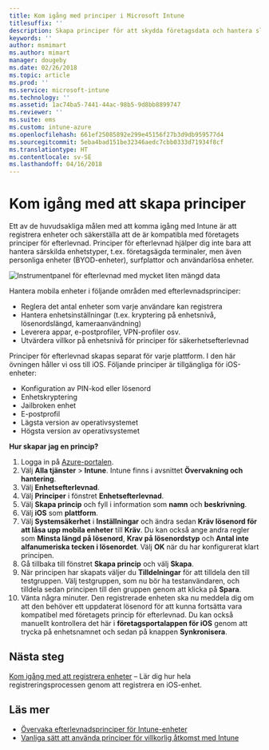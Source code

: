 ```yaml
---
title: Kom igång med principer i Microsoft Intune
titlesuffix: ''
description: Skapa principer för att skydda företagsdata och hantera slutanvändarnas enhetsanvändning för att få åtkomst till företagsresurser.
keywords: ''
author: msmimart
ms.author: mimart
manager: dougeby
ms.date: 02/26/2018
ms.topic: article
ms.prod: ''
ms.service: microsoft-intune
ms.technology: ''
ms.assetid: 1ac74ba5-7441-44ac-98b5-9d8bb8899747
ms.reviewer: ''
ms.suite: ems
ms.custom: intune-azure
ms.openlocfilehash: 661ef25085892e299e45156f27b3d9db959577d4
ms.sourcegitcommit: 5eba4bad151be32346aedc7cbb0333d71934f8cf
ms.translationtype: HT
ms.contentlocale: sv-SE
ms.lasthandoff: 04/16/2018
---
```

# <a name="get-started-with-creating-policies"></a>Kom igång med att skapa principer

Ett av de huvudsakliga målen med att komma igång med Intune är att registrera enheter och säkerställa att de är kompatibla med företagets principer för efterlevnad. Principer för efterlevnad hjälper dig inte bara att hantera särskilda enhetstyper, t.ex. företagsägda terminaler, men även personliga enheter (BYOD-enheter), surfplattor och användarlösa enheter.

![Instrumentpanel för efterlevnad med mycket liten mängd data](/intune/media/generic-compliance-dashboard.png)

Hantera mobila enheter i följande områden med efterlevnadsprinciper:

* Reglera det antal enheter som varje användare kan registrera
* Hantera enhetsinställningar (t.ex. kryptering på enhetsnivå, lösenordslängd, kameraanvändning)
* Leverera appar, e-postprofiler, VPN-profiler osv.
* Utvärdera villkor på enhetsnivå för principer för säkerhetsefterlevnad

Principer för efterlevnad skapas separat för varje plattform. I den här övningen håller vi oss till iOS. Följande principer är tillgängliga för iOS-enheter:

* Konfiguration av PIN-kod eller lösenord
* Enhetskryptering
* Jailbroken enhet
* E-postprofil
* Lägsta version av operativsystemet
* Högsta version av operativsystemet

__Hur skapar jag en princip?__

1. Logga in på [Azure-portalen](https://portal.azure.com).
2. Välj **Alla tjänster** > **Intune**. Intune finns i avsnittet **Övervakning och hantering**.
3. Välj **Enhetsefterlevnad**.
4. Välj **Principer** i fönstret **Enhetsefterlevnad**.
5. Välj **Skapa princip** och fyll i information som **namn** och **beskrivning**. 
6. Välj **iOS** som **plattform**.
6. Välj **Systemsäkerhet** i **Inställningar** och ändra sedan **Kräv lösenord för att låsa upp mobila enheter** till **Kräv**. Du kan också ange andra regler som **Minsta längd på lösenord**, **Krav på lösenordstyp** och **Antal inte alfanumeriska tecken i lösenordet**. Välj **OK** när du har konfigurerat klart principen.
7. Gå tillbaka till fönstret **Skapa princip** och välj **Skapa**.
8. När principen har skapats väljer du **Tilldelningar** för att tilldela den till testgruppen. Välj testgruppen, som nu bör ha testanvändaren, och tilldela sedan principen till den gruppen genom att klicka på **Spara**.
9. Vänta några minuter. Den registrerade enheten ska nu meddela dig om att den behöver ett uppdaterat lösenord för att kunna fortsätta vara kompatibel med företagets princip för efterlevnad. Du kan också manuellt kontrollera det här i **företagsportalappen för iOS** genom att trycka på enhetsnamnet och sedan på knappen **Synkronisera**.

## <a name="next-steps"></a>Nästa steg

[Kom igång med att registrera enheter](get-started-enroll.md) – Lär dig hur hela registreringsprocessen genom att registrera en iOS-enhet.

## <a name="learn-more"></a>Läs mer

* [Övervaka efterlevnadsprinciper för Intune-enheter](compliance-policy-monitor.md)
* [Vanliga sätt att använda principer för villkorlig åtkomst med Intune](conditional-access-intune-common-ways-use.md)
